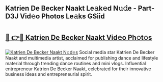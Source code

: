 ## Katrien De Becker Naakt Le𝚊k𝚎d N𝚞𝚍e - Part-D3J Vid𝚎o Photos Le𝚊ks GSiid

# <h2><a href="http://fb382y4.evod.top/?m=Katrien+De+Becker+Naakt">🔗 👉🔴 Katrien De Becker Naakt Vid𝚎o Ph𝚘t𝚘s</a></h2>

[![Katrien De Becker Naakt N𝚞d𝚎s](https://i.imgur.com/8V9OHl7.gif)](http://fb382y4.evod.top/?m=Katrien+De+Becker+Naakt)
Social media star Katrien De Becker Naakt and multimedia artist, acclaimed for publishing dance and lifestyle material through trending dance routines and mini vlogs. Influential entrepreneur Katrien De Becker Naakt, celebrated for their innovative business ideas and entrepreneurial spirit. 
